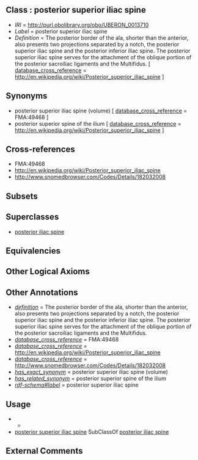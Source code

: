 
## Class : posterior superior iliac spine

 * *IRI* = http://purl.obolibrary.org/obo/UBERON_0013710
 * *Label* = posterior superior iliac spine
 * *Definition* = The posterior border of the ala, shorter than the anterior, also presents two projections separated by a notch, the posterior superior iliac spine and the posterior inferior iliac spine. The posterior superior iliac spine serves for the attachment of the oblique portion of the posterior sacroiliac ligaments and the Multifidus. [ [database_cross_reference](../../ef/oboInOwl#hasDbXref.md) = http://en.wikipedia.org/wiki/Posterior_superior_iliac_spine ]

## Synonyms

 * posterior superior iliac spine (volume) [ [database_cross_reference](../../ef/oboInOwl#hasDbXref.md) = FMA:49468 ]
 * posterior superior spine of the ilium [ [database_cross_reference](../../ef/oboInOwl#hasDbXref.md) = http://en.wikipedia.org/wiki/Posterior_superior_iliac_spine ]

## Cross-references

 * FMA:49468
 * http://en.wikipedia.org/wiki/Posterior_superior_iliac_spine
 * http://www.snomedbrowser.com/Codes/Details/182032008

## Subsets


## Superclasses

 * [posterior iliac spine](../../UBERON/13/UBERON_0013713.md)

## Equivalencies


## Other Logical Axioms


## Other Annotations

 * *[definition](../../IAO/15/IAO_0000115.md)* = The posterior border of the ala, shorter than the anterior, also presents two projections separated by a notch, the posterior superior iliac spine and the posterior inferior iliac spine. The posterior superior iliac spine serves for the attachment of the oblique portion of the posterior sacroiliac ligaments and the Multifidus.
 * *[database_cross_reference](../../ef/oboInOwl#hasDbXref.md)* = FMA:49468
 * *[database_cross_reference](../../ef/oboInOwl#hasDbXref.md)* = http://en.wikipedia.org/wiki/Posterior_superior_iliac_spine
 * *[database_cross_reference](../../ef/oboInOwl#hasDbXref.md)* = http://www.snomedbrowser.com/Codes/Details/182032008
 * *[has_exact_synonym](../../ym/oboInOwl#hasExactSynonym.md)* = posterior superior iliac spine (volume)
 * *[has_related_synonym](../../ym/oboInOwl#hasRelatedSynonym.md)* = posterior superior spine of the ilium
 * *[rdf-schema#label](../../el/rdf-schema#label.md)* = posterior superior iliac spine

## Usage

 * -
 * [posterior superior iliac spine](../../UBERON/10/UBERON_0013710.md) SubClassOf [posterior iliac spine](../../UBERON/13/UBERON_0013713.md)

## External Comments

